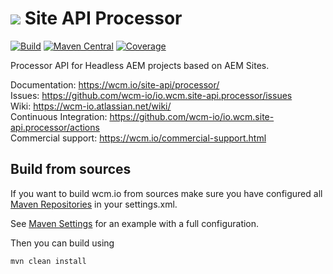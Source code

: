 <img src="https://wcm.io/images/favicon-16@2x.png"/> Site API Processor
======
[![Build](https://github.com/wcm-io/io.wcm.site-api.processor/workflows/Build/badge.svg?branch=develop)](https://github.com/wcm-io/io.wcm.site-api.processor/actions?query=workflow%3ABuild+branch%3Adevelop)
[![Maven Central](https://img.shields.io/maven-central/v/io.wcm/io.wcm.site-api.processor)](https://repo1.maven.org/maven2/io/wcm/io.wcm.site-api.processor/)
[![Coverage](https://sonarcloud.io/api/project_badges/measure?project=wcm-io_io.wcm.site-api.processor&metric=coverage)](https://sonarcloud.io/summary/new_code?id=wcm-io_io.wcm.site-api.processor)

Processor API for Headless AEM projects based on AEM Sites.

Documentation: https://wcm.io/site-api/processor/<br/>
Issues: https://github.com/wcm-io/io.wcm.site-api.processor/issues<br/>
Wiki: https://wcm-io.atlassian.net/wiki/<br/>
Continuous Integration: https://github.com/wcm-io/io.wcm.site-api.processor/actions<br/>
Commercial support: https://wcm.io/commercial-support.html


## Build from sources

If you want to build wcm.io from sources make sure you have configured all [Maven Repositories](https://wcm.io/maven.html) in your settings.xml.

See [Maven Settings](https://github.com/wcm-io/io.wcm.site-api.processor/blob/develop/.maven-settings.xml) for an example with a full configuration.

Then you can build using

```
mvn clean install
```
